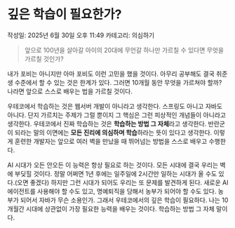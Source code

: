 # 깊은 학습이 필요한가?

작성일: 2025년 6월 30일 오후 11:49
카테고리: 의심하기

> 앞으로 100년을 살아갈 아이의 20대에 무언갈 하나만 가르칠 수 있다면 무엇을 가르칠 것인가?
> 

내가 포비는 아니지만 아마 포비도 이런 고민을 했을 것이다. 아무리 공부해도 결국 취준생 수준에서 할 수 있는 것은 한계가 있다. 그러면 10개월 동안 무엇을 가르쳐야 할까? 나라면 앞으로 스스로 배우는 법을 가르칠 것이다.

우테코에서 학습하는 것은 웹서버 개발이 아니라고 생각한다. 스프링도 아니고 자바도 아니다. 단지 가르치는 주제가 그럴 뿐이지 그 핵심은 그런 피상적인 개념들이 아니라고 생각한다. 우테코에서 진짜 학습하는 것은 **학습하는 방법 그 자체**라고 생각한다. 반란군이 되라는 말의 이면에는 **모든 진리에 의심하며 학습**하라는 뜻이 있다고 생각한다. 이렇게 훈련한 개발자는 앞으로 여러 벽을 만났을 때 뛰어넘는 방법을 스스로 배우고 수행한다.

AI 시대가 오든 안오든 이 능력은 항상 필요로 하는 것이다. 모든 시대에 결국 우리는 벽에 부딪힐 것이다. 정말 어쩌면 1년 후에는 일주일에 2시간만 일하는 시대가 올 수도 있다.(오면 좋겠다) 하지만 그런 시대가 되어도 우리는 또 문제를 발견하게 된다. 새로운 AI 에이전트를 사용해야 할 수도 있고, 명예퇴직을 당해서 농부가 되어야 할 수도 있다. 농부가 되어서 자바가 무슨 소용인가. 그래서 우테코에서의 깊은 학습이 필요하다. 나는 10개월간 시대에 상관없이 가장 필요한 능력을 배우는 것이다. 학습하는 방법 그 자체 말이다.